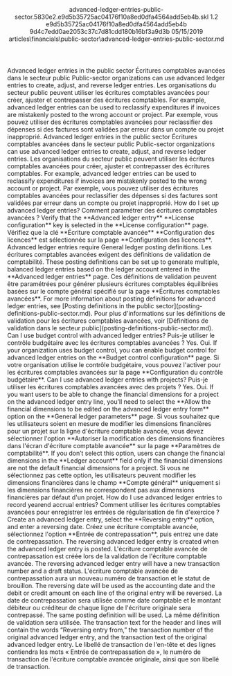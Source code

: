 <?xml version="1.0" encoding="UTF-8"?>
<xliff xmlns:logoport="urn:logoport:xliffeditor:xliff-extras:1.0" xmlns:xsi="http://www.w3.org/2001/XMLSchema-instance" xmlns="urn:oasis:names:tc:xliff:document:1.2" xmlns:xliffext="urn:microsoft:content:schema:xliffextensions" version="1.2" xsi:schemaLocation="urn:oasis:names:tc:xliff:document:1.2 xliff-core-1.2-transitional.xsd">
  <file datatype="xml" source-language="en-US" original="advanced-ledger-entries-public-sector.md" target-language="fr-FR">
    <header>
      <tool tool-company="Microsoft" tool-version="1.0-7889195" tool-name="mdxliff" tool-id="mdxliff"/>
      <xliffext:skl_file_name>advanced-ledger-entries-public-sector.5830e2.e9d5b35725ac04176f10a8ed0dfa4564add5eb4b.skl</xliffext:skl_file_name>
      <xliffext:version>1.2</xliffext:version>
      <xliffext:ms.openlocfilehash>e9d5b35725ac04176f10a8ed0dfa4564add5eb4b</xliffext:ms.openlocfilehash>
      <xliffext:ms.sourcegitcommit>9d4c7edd0ae2053c37c7d81cdd180b16bf3a9d3b</xliffext:ms.sourcegitcommit>
      <xliffext:ms.lasthandoff>05/15/2019</xliffext:ms.lasthandoff>
      <xliffext:ms.openlocfilepath>articles\financials\public-sector\advanced-ledger-entries-public-sector.md</xliffext:ms.openlocfilepath>
    </header>
    <body>
      <group extype="content" id="content">
        <trans-unit xml:space="preserve" translate="yes" id="101" restype="x-metadata">
          <source>Advanced ledger entries in the public sector</source>
        <target logoport:matchpercent="101" state="translated" state-qualifier="leveraged-tm">Écritures comptables avancées dans le secteur public</target></trans-unit>
        <trans-unit xml:space="preserve" translate="yes" id="102" restype="x-metadata">
          <source>Public-sector organizations can use advanced ledger entries to create, adjust, and reverse ledger entries.</source>
        <target logoport:matchpercent="101" state="translated" state-qualifier="leveraged-tm">Les organisations du secteur public peuvent utiliser les écritures comptables avancées pour créer, ajuster et contrepasser des écritures comptables.</target></trans-unit>
        <trans-unit xml:space="preserve" translate="yes" id="103" restype="x-metadata">
          <source>For example, advanced ledger entries can be used to reclassify expenditures if invoices are mistakenly posted to the wrong account or project.</source>
        <target logoport:matchpercent="101" state="translated" state-qualifier="leveraged-tm">Par exemple, vous pouvez utiliser des écritures comptables avancées pour reclassifier des dépenses si des factures sont validées par erreur dans un compte ou projet inapproprié.</target></trans-unit>
        <trans-unit xml:space="preserve" translate="yes" id="104">
          <source>Advanced ledger entries in the public sector</source>
        <target logoport:matchpercent="101" state="translated" state-qualifier="leveraged-tm">Écritures comptables avancées dans le secteur public</target></trans-unit>
        <trans-unit xml:space="preserve" translate="yes" id="105">
          <source>Public-sector organizations can use advanced ledger entries to create, adjust, and reverse ledger entries.</source>
        <target logoport:matchpercent="101" state="translated" state-qualifier="leveraged-tm">Les organisations du secteur public peuvent utiliser les écritures comptables avancées pour créer, ajuster et contrepasser des écritures comptables.</target></trans-unit>
        <trans-unit xml:space="preserve" translate="yes" id="106">
          <source>For example, advanced ledger entries can be used to reclassify expenditures if invoices are mistakenly posted to the wrong account or project.</source>
        <target logoport:matchpercent="101" state="translated" state-qualifier="leveraged-tm">Par exemple, vous pouvez utiliser des écritures comptables avancées pour reclassifier des dépenses si des factures sont validées par erreur dans un compte ou projet inapproprié.</target></trans-unit>
        <trans-unit xml:space="preserve" translate="yes" id="107">
          <source>How do I set up advanced ledger entries?</source>
        <target logoport:matchpercent="101" state="translated" state-qualifier="leveraged-tm">Comment paramétrer des écritures comptables avancées ?</target></trans-unit>
        <trans-unit xml:space="preserve" translate="yes" id="108">
          <source>Verify that the <bpt id="p1">**</bpt>Advanced ledger entry<ept id="p1">**</ept> <bpt id="p2">**</bpt>License configuration<ept id="p2">**</ept> key is selected in the <bpt id="p3">**</bpt>License configuration<ept id="p3">**</ept> page.</source>
        <target logoport:matchpercent="101" state="translated" state-qualifier="leveraged-tm">Vérifiez que la clé <bpt id="p1">**</bpt>Écriture comptable avancée<ept id="p1">**</ept> <bpt id="p2">**</bpt>Configuration des licences<ept id="p2">**</ept> est sélectionnée sur la page <bpt id="p3">**</bpt>Configuration des licences<ept id="p3">**</ept>.</target></trans-unit>
        <trans-unit xml:space="preserve" translate="yes" id="109">
          <source>Advanced ledger entries require General ledger posting definitions.</source>
        <target logoport:matchpercent="101" state="translated" state-qualifier="leveraged-tm">Les écritures comptables avancées exigent des définitions de validation de comptabilité.</target></trans-unit>
        <trans-unit xml:space="preserve" translate="yes" id="110">
          <source>These posting definitions can be set up to generate multiple, balanced ledger entries based on the ledger account entered in the <bpt id="p1">**</bpt>Advanced ledger entries<ept id="p1">**</ept> page.</source>
        <target logoport:matchpercent="101" state="translated" state-qualifier="leveraged-tm">Ces définitions de validation peuvent être paramétrées pour générer plusieurs écritures comptables équilibrées basées sur le compte général spécifié sur la page <bpt id="p1">**</bpt>Écritures comptables avancées<ept id="p1">**</ept>.</target></trans-unit>
        <trans-unit xml:space="preserve" translate="yes" id="111">
          <source>For more information about posting definitions for advanced ledger entries, see <bpt id="p1">[</bpt>Posting definitions in the public sector<ept id="p1">](posting-definitions-public-sector.md)</ept>.</source>
        <target logoport:matchpercent="101" state="translated" state-qualifier="leveraged-tm">Pour plus d'informations sur les définitions de validation pour les écritures comptables avancées, voir <bpt id="p1">[</bpt>Définitions de validation dans le secteur public<ept id="p1">](posting-definitions-public-sector.md)</ept>.</target></trans-unit>
        <trans-unit xml:space="preserve" translate="yes" id="112">
          <source>Can I use budget control with advanced ledger entries?</source>
        <target logoport:matchpercent="101" state="translated" state-qualifier="leveraged-tm">Puis-je utiliser le contrôle budgétaire avec les écritures comptables avancées ?</target></trans-unit>
        <trans-unit xml:space="preserve" translate="yes" id="113">
          <source>Yes.</source>
        <target logoport:matchpercent="101" state="translated" state-qualifier="leveraged-tm">Oui.</target></trans-unit>
        <trans-unit xml:space="preserve" translate="yes" id="114">
          <source>If your organization uses budget control, you can enable budget control for advanced ledger entries on the <bpt id="p1">**</bpt>Budget control configuration<ept id="p1">**</ept> page.</source>
        <target logoport:matchpercent="101" state="translated" state-qualifier="leveraged-tm">Si votre organisation utilise le contrôle budgétaire, vous pouvez l'activer pour les écritures comptables avancées sur la page <bpt id="p1">**</bpt>Configuration du contrôle budgétaire<ept id="p1">**</ept>.</target></trans-unit>
        <trans-unit xml:space="preserve" translate="yes" id="115">
          <source>Can I use advanced ledger entries with projects?</source>
        <target logoport:matchpercent="101" state="translated" state-qualifier="leveraged-tm">Puis-je utiliser les écritures comptables avancées avec des projets ?</target></trans-unit>
        <trans-unit xml:space="preserve" translate="yes" id="116">
          <source>Yes.</source>
        <target logoport:matchpercent="101" state="translated" state-qualifier="leveraged-tm">Oui.</target></trans-unit>
        <trans-unit xml:space="preserve" translate="yes" id="117">
          <source>If you want users to be able to change the financial dimensions for a project on the advanced ledger entry line, you’ll need to select the <bpt id="p1">**</bpt>Allow the financial dimensions to be edited on the advanced ledger entry form<ept id="p1">**</ept> option on the <bpt id="p2">**</bpt>General ledger parameters<ept id="p2">**</ept> page.</source>
        <target logoport:matchpercent="101" state="translated" state-qualifier="leveraged-tm">Si vous souhaitez que les utilisateurs soient en mesure de modifier les dimensions financières pour un projet sur la ligne d'écriture comptable avancée, vous devez sélectionner l'option <bpt id="p1">**</bpt>Autoriser la modification des dimensions financières dans l'écran d'écriture comptable avancée<ept id="p1">**</ept> sur la page <bpt id="p2">**</bpt>Paramètres de comptabilité<ept id="p2">**</ept>.</target></trans-unit>
        <trans-unit xml:space="preserve" translate="yes" id="118">
          <source>If you don’t select this option, users can change the financial dimensions in the <bpt id="p1">**</bpt>Ledger account<ept id="p1">**</ept> field only if the financial dimensions are not the default financial dimensions for a project.</source>
        <target logoport:matchpercent="101" state="translated" state-qualifier="leveraged-tm">Si vous ne sélectionnez pas cette option, les utilisateurs peuvent modifier les dimensions financières dans le champ <bpt id="p1">**</bpt>Compte général<ept id="p1">**</ept> uniquement si les dimensions financières ne correspondent pas aux dimensions financières par défaut d'un projet.</target></trans-unit>
        <trans-unit xml:space="preserve" translate="yes" id="119">
          <source>How do I use advanced ledger entries to record yearend accrual entries?</source>
        <target logoport:matchpercent="101" state="translated" state-qualifier="leveraged-tm">Comment utiliser les écritures comptables avancées pour enregistrer les entrées de régularisation de fin d'exercice ?</target></trans-unit>
        <trans-unit xml:space="preserve" translate="yes" id="120">
          <source>Create an advanced ledger entry, select the <bpt id="p1">**</bpt>Reversing entry<ept id="p1">**</ept> option, and enter a reversing date.</source>
        <target logoport:matchpercent="101" state="translated" state-qualifier="leveraged-tm">Créez une écriture comptable avancée, sélectionnez l'option <bpt id="p1">**</bpt>Entrée de contrepassation<ept id="p1">**</ept>, puis entrez une date de contrepassation.</target></trans-unit>
        <trans-unit xml:space="preserve" translate="yes" id="121">
          <source>The reversing advanced ledger entry is created when the advanced ledger entry is posted.</source>
        <target logoport:matchpercent="101" state="translated" state-qualifier="leveraged-tm">L'écriture comptable avancée de contrepassation est créée lors de la validation de l'écriture comptable avancée.</target></trans-unit>
        <trans-unit xml:space="preserve" translate="yes" id="122">
          <source>The reversing advanced ledger entry will have a new transaction number and a draft status.</source>
        <target logoport:matchpercent="101" state="translated" state-qualifier="leveraged-tm">L'écriture comptable avancée de contrepassation aura un nouveau numéro de transaction et le statut de brouillon.</target></trans-unit>
        <trans-unit xml:space="preserve" translate="yes" id="123">
          <source>The reversing date will be used as the accounting date and the debit or credit amount on each line of the original entry will be reversed.</source>
        <target logoport:matchpercent="101" state="translated" state-qualifier="leveraged-tm">La date de contrepassation sera utilisée comme date comptable et le montant débiteur ou créditeur de chaque ligne de l'écriture originale sera contrepassé.</target></trans-unit>
        <trans-unit xml:space="preserve" translate="yes" id="124">
          <source>The same posting definition will be used.</source>
        <target logoport:matchpercent="101" state="translated" state-qualifier="leveraged-tm">La même définition de validation sera utilisée.</target></trans-unit>
        <trans-unit xml:space="preserve" translate="yes" id="125">
          <source>The transaction text for the header and lines will contain the words “Reversing entry from,” the transaction number of the original advanced ledger entry, and the transaction text of the original advanced ledger entry.</source>
        <target logoport:matchpercent="101" state="translated" state-qualifier="leveraged-tm">Le libellé de transaction de l'en-tête et des lignes contiendra les mots « Entrée de contrepassation de », le numéro de transaction de l'écriture comptable avancée originale, ainsi que son libellé de transaction.</target></trans-unit>
      </group>
    </body>
  </file>
</xliff>